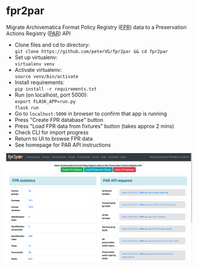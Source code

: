 # fpr2par
Migrate Archivematica Format Policy Registry ([FPR](https://www.archivematica.org/en/docs/archivematica-1.11/user-manual/preservation/preservation-planning/)) data to a Preservation Actions Registry ([PAR](https://openpreservation.org/events/collaborative-preservation-with-par/)) API

* Clone files and cd to directory:  
  `git clone https://github.com/peterVG/fpr2par && cd fpr2par`  
* Set up virtualenv:  
  `virtualenv venv`  
* Activate virtualenv:  
  `source venv/bin/activate`  
* Install requirements:  
  `pip install -r requirements.txt`         
* Run (on localhost, port 5000):  
  `export FLASK_APP=run.py`  
  `flask run`  
* Go to `localhost:5000` in browser to confirm that app is running
* Press "Create FPR database" button
* Press "Load FPR data from fixtures" button (takes approx 2 mins)
* Check CLI for import progress
* Return to UI to browse FPR data
* See homepage for PAR API instructions

![screencap](fpr2par-demo.png)
